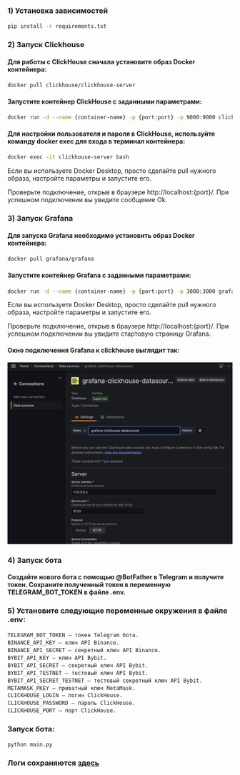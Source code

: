 
### 1) Установка зависимостей
```bash
pip install -r requirements.txt
```

### 2) Запуск Clickhouse 
#### Для работы с ClickHouse сначала установите образ Docker контейнера:
```bash
docker pull clickhouse/clickhouse-server
```

#### Запустите контейнер ClickHouse с заданными параметрами:
```bash
docker run -d --name {container-name} -p {port:port} -p 9000:9000 clickhouse/clickhouse-server
```

#### Для настройки пользователя и пароля в ClickHouse, используйте команду docker exec для входа в терминал контейнера:
```bash
docker exec -it clickhouse-server bash
```
Если вы используете Docker Desktop, просто сделайте pull нужного образа, настройте параметры и запустите его.

Проверьте подключение, открыв в браузере http://localhost:{port}/. При успешном подключении вы увидите сообщение Ok.
### 3) Запуск Grafana
#### Для запуска Grafana необходимо установить образ Docker контейнера:
```bash
docker pull grafana/grafana
```

#### Запустите контейнер Grafana с заданными параметрами:
```bash 
docker run -d --name {container-name} -p {port:port} -p 3000:3000 grafana/grafana
```

Если вы используете Docker Desktop, просто сделайте pull нужного образа, настройте параметры и запустите его.

Проверьте подключение, открыв в браузере http://localhost:{port}/. При успешном подключении вы увидите стартовую страницу Grafana.

#### Окно подключения Grafana к clickhouse выглядит так:
![](./static/grafana-to-click.png)
### 4) Запуск бота
#### Создайте нового бота с помощью @BotFather в Telegram и получите токен. Сохраните полученный токен в переменную TELEGRAM_BOT_TOKEN в файле .env.

### 5) Установите следующие переменные окружения в файле .env:
```python
TELEGRAM_BOT_TOKEN — токен Telegram бота.
BINANCE_API_KEY — ключ API Binance.
BINANCE_API_SECRET — секретный ключ API Binance.
BYBIT_API_KEY — ключ API Bybit.
BYBIT_API_SECRET — секретный ключ API Bybit.
BYBIT_API_TESTNET — тестовый ключ API Bybit.
BYBIT_API_SECRET_TESTNET — тестовый секретный ключ API Bybit.
METAMASK_PKEY — приватный ключ MetaMask.
CLICKHOUSE_LOGIN — логин ClickHouse.
CLICKHOUSE_PASSWORD — пароль ClickHouse.
CLICKHOUSE_PORT — порт ClickHouse.
```

### Запуск бота:
```python
python main.py
```


### Логи сохраняются [здесь](./logs)